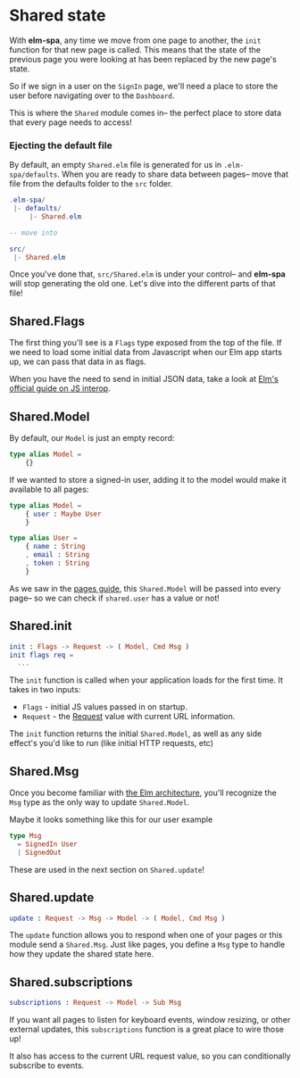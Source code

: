 # Shared state

With __elm-spa__, any time we move from one page to another, the `init` function for that new page is called. This means that the state of the previous page you were looking at has been replaced by the new page's state.

So if we sign in a user on the `SignIn` page, we'll need a place to store the user before navigating over to the `Dashboard`.

This is where the `Shared` module comes in– the perfect place to store data that every page needs to access!

### Ejecting the default file

By default, an empty `Shared.elm` file is generated for us in `.elm-spa/defaults`. When you are ready to share data between pages– move that file from the defaults folder to the `src` folder.

```elm
.elm-spa/
 |- defaults/
     |- Shared.elm

-- move into

src/
 |- Shared.elm
```

Once you've done that, `src/Shared.elm` is under your control– and __elm-spa__ will stop generating the old one. Let's dive into the different parts of that file!

## Shared.Flags

The first thing you'll see is a `Flags` type exposed from the top of the file. If we need to load some initial data from Javascript when our Elm app starts up, we can pass that data in as flags.

When you have the need to send in initial JSON data, take a look at [Elm's official guide on JS interop](https://guide.elm-lang.org/interop/).

## Shared.Model

By default, our `Model` is just an empty record:

```elm
type alias Model =
    {}
```

If we wanted to store a signed-in user, adding it to the model would make it available to all pages:

```elm
type alias Model =
    { user : Maybe User 
    }

type alias User =
    { name : String
    , email : String
    , token : String
    }
```

As we saw in the [pages guide](/guide/03-pages), this `Shared.Model` will be passed into every page– so we can check if `shared.user` has a value or not!

## Shared.init

```elm
init : Flags -> Request -> ( Model, Cmd Msg )
init flags req =
  ...
```

The `init` function is called when your application loads for the first time. It takes in two inputs:

- `Flags` - initial JS values passed in on startup.
- `Request` - the [Request](/guide/request) value with current URL information.

The `init` function returns the initial `Shared.Model`, as well as any side effect's you'd like to run (like initial HTTP requests, etc)

## Shared.Msg

Once you become familiar with [the Elm architecture](https://guide.elm-lang.org/architecture/), you'll recognize the `Msg` type as the only way to update `Shared.Model`.

Maybe it looks something like this for our user example

```elm
type Msg
  = SignedIn User
  | SignedOut
```

These are used in the next section on `Shared.update`!

## Shared.update

```elm
update : Request -> Msg -> Model -> ( Model, Cmd Msg )
```

The `update` function allows you to respond when one of your pages or this module send a `Shared.Msg`. Just like pages, you define a `Msg` type to handle how they update the shared state here.

## Shared.subscriptions

```elm
subscriptions : Request -> Model -> Sub Msg
```

If you want all pages to listen for keyboard events, window resizing, or other external updates, this `subscriptions` function is a great place to wire those up! 

It also has access to the current URL request value, so you can conditionally subscribe to events.
